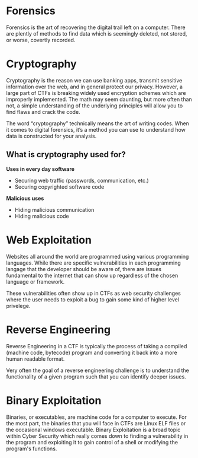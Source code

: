 # Forensics

Forensics is the art of recovering the digital trail left on a computer. There are plently of methods to find data which is seemingly deleted, not stored, or worse, covertly recorded.

# Cryptography

Cryptography is the reason we can use banking apps, transmit sensitive information over the web, and in general protect our privacy. However, a large part of CTFs is breaking widely used encryption schemes which are improperly implemented. The math may seem daunting, but more often than not, a simple understanding of the underlying principles will allow you to find flaws and crack the code.

The word “cryptography” technically means the art of writing codes. When it comes to digital forensics, it’s a method you can use to understand how data is constructed for your analysis.

## **What is cryptography used for?**

**Uses in every day software**

- Securing web traffic (passwords, communication, etc.)
- Securing copyrighted software code

**Malicious uses**

- Hiding malicious communication
- Hiding malicious code

# Web Exploitation

Websites all around the world are programmed using various programming languages. While there are specific vulnerabilities in each programming langage that the developer should be aware of, there are issues fundamental to the internet that can show up regardless of the chosen language or framework.

These vulnerabilities often show up in CTFs as web security challenges where the user needs to exploit a bug to gain some kind of higher level privelege.

# Reverse Engineering

Reverse Engineering in a CTF is typically the process of taking a compiled (machine code, bytecode) program and converting it back into a more human readable format.

Very often the goal of a reverse engineering challenge is to understand the functionality of a given program such that you can identify deeper issues.

# Binary Exploitation

Binaries, or executables, are machine code for a computer to execute. For the most part, the binaries that you will face in CTFs are Linux ELF files or the occasional windows executable. Binary Exploitation is a broad topic within Cyber Security which really comes down to finding a vulnerability in the program and exploiting it to gain control of a shell or modifying the program's functions.
